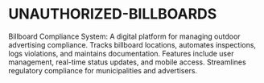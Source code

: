 # UNAUTHORIZED-BILLBOARDS
Billboard Compliance System: A digital platform for managing outdoor advertising compliance. Tracks billboard locations, automates inspections, logs violations, and maintains documentation. Features include user management, real-time status updates, and mobile access. Streamlines regulatory compliance for municipalities and advertisers.
